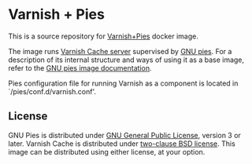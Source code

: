 # Varnish + Pies

This is a source repository for [Varnish+Pies](https://hub.docker.com/r/graygnuorg/varnish) docker image.

The image runs [Varnish Cache server](https://varnish-cache.org/) supervised
by [GNU pies](http://www.gnu.org.ua/software/pies/).  For a description of
its internal structure and ways of using it as a base image, refer to the
[GNU pies image documentation](https://github.com/graygnuorg/docker-pies).

Pies configuration file for running Varnish as a component is located in
`/pies/conf.d/varnish.conf'.

## License

GNU Pies is distributed under [GNU General Public License](https://www.gnu.org/licenses/gpl-3.0.html), version 3 or later.  Varnish Cache is distributed under
[two-clause BSD license](https://github.com/varnishcache/varnish-cache/blob/master/LICENSE).  This image can be distributed using either license, at your option.
